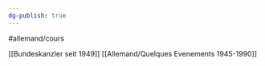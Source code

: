 ```yaml
---
dg-publish: true
---
```

#allemand/cours 

[[Bundeskanzler seit 1949]]
[[Allemand/Quelques Evenements 1945-1990]]


